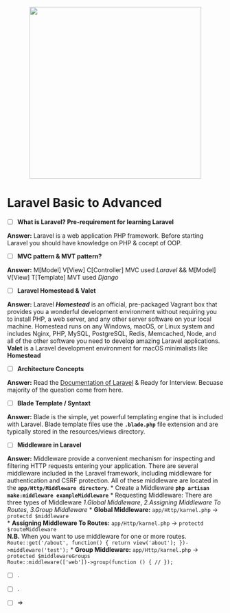 <p align="center"><a href="https://laravel.com" target="_blank"><img src="https://raw.githubusercontent.com/laravel/art/master/logo-lockup/5%20SVG/2%20CMYK/1%20Full%20Color/laravel-logolockup-cmyk-red.svg" width="400"></a></p>

# Laravel Basic to Advanced
- [ ]  **What is Laravel? Pre-requirement for learning Laravel**

**Answer:** Laravel is a web application PHP framework. Before starting Laravel you should have knowledge on PHP & cocept of OOP.
- [ ]  **MVC pattern & MVT pattern?**

**Answer:** M[Model] V[View] C[Controller] MVC used _Laravel_ && M[Model] V[View] T[Template] MVT used _Django_

- [ ]  **Laravel Homestead & Valet**

**Answer:** Laravel _**Homestead**_ is an official, pre-packaged Vagrant box that provides you a wonderful development environment without requiring you to install PHP, a web server, and any other server software on your local machine.
Homestead runs on any Windows, macOS, or Linux system and includes Nginx, PHP, MySQL, PostgreSQL, Redis, Memcached, Node, and all of the other software you need to develop amazing Laravel applications.
**Valet** is a Laravel development environment for macOS minimalists like **Homestead**

- [ ]  **Architecture Concepts**

**Answer:** Read the [Documentation of Laravel](https://laravel.com/docs/8.x/lifecycle) & Ready for Interview. Becuase majority of the question come from here. 

- [ ]  **Blade Template / Syntaxt**

**Answer:** Blade is the simple, yet powerful templating engine that is included with Laravel. Blade template files use the **`.blade.php`** file extension and are typically stored in the resources/views directory.

- [ ]  **Middleware in Laravel**

**Answer:** Middleware provide a convenient mechanism for inspecting and filtering HTTP requests entering your application. There are several middleware included in the Laravel framework, including middleware for authentication and CSRF protection. All of these middleware are located in the **`app/Http/Middleware directory`**.
    * Create a Middleware **`php artisan make:middleware exampleMiddleware`**
    * Requesting Middleware: There are three types of Middleware
        _1.Global Middleware_, 
        _2.Assigning Middleware To Routes_, 
        _3.Group Middleware_
    * **Global Middleware:** `app/Http/karnel.php` -> `protectd $middleware`  
    * **Assigning Middleware To Routes:** `app/Http/karnel.php` -> `protectd $routeMiddleware`  
        **N.B.** When you want to use middleware for one or more routes.
        ```
            Route::get('/about', function() {
                return view('about');
            })->middleware('test');
        ```
    * **Group Middleware:** `app/Http/karnel.php` -> `protected $middlewareGroups`  
        ```
        Route::middleware(['web'])->group(function () {
            //
        });
    ```
- [ ]  .
- [ ]  .
- [ ]   
    => 
    
